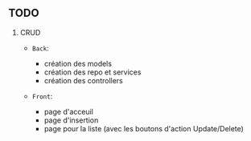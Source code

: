 ##  TODO

1.  CRUD 
    -   `Back`:
        -   création des models
        -   création des repo et services 
        -   création des controllers
    
    -   `Front`:
        -   page d'acceuil
        -   page d'insertion 
        -   page pour la liste (avec les boutons d'action Update/Delete)
